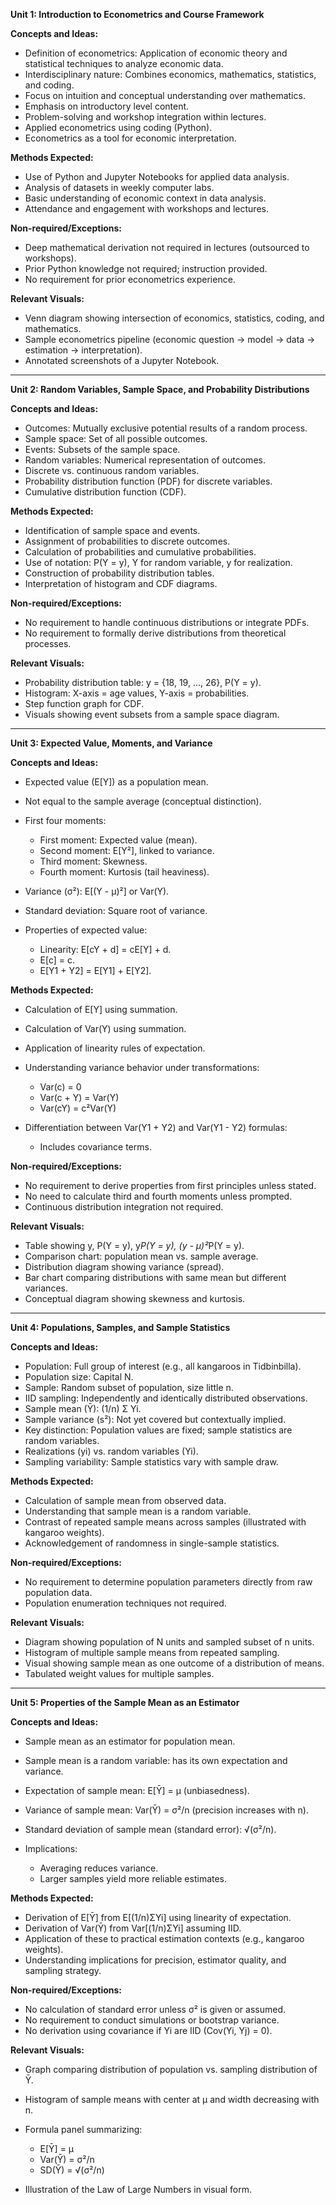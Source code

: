 **Unit 1: Introduction to Econometrics and Course Framework**

**Concepts and Ideas:**

* Definition of econometrics: Application of economic theory and statistical techniques to analyze economic data.
* Interdisciplinary nature: Combines economics, mathematics, statistics, and coding.
* Focus on intuition and conceptual understanding over mathematics.
* Emphasis on introductory level content.
* Problem-solving and workshop integration within lectures.
* Applied econometrics using coding (Python).
* Econometrics as a tool for economic interpretation.

**Methods Expected:**

* Use of Python and Jupyter Notebooks for applied data analysis.
* Analysis of datasets in weekly computer labs.
* Basic understanding of economic context in data analysis.
* Attendance and engagement with workshops and lectures.

**Non-required/Exceptions:**

* Deep mathematical derivation not required in lectures (outsourced to workshops).
* Prior Python knowledge not required; instruction provided.
* No requirement for prior econometrics experience.

**Relevant Visuals:**

* Venn diagram showing intersection of economics, statistics, coding, and mathematics.
* Sample econometrics pipeline (economic question → model → data → estimation → interpretation).
* Annotated screenshots of a Jupyter Notebook.

---

**Unit 2: Random Variables, Sample Space, and Probability Distributions**

**Concepts and Ideas:**

* Outcomes: Mutually exclusive potential results of a random process.
* Sample space: Set of all possible outcomes.
* Events: Subsets of the sample space.
* Random variables: Numerical representation of outcomes.
* Discrete vs. continuous random variables.
* Probability distribution function (PDF) for discrete variables.
* Cumulative distribution function (CDF).

**Methods Expected:**

* Identification of sample space and events.
* Assignment of probabilities to discrete outcomes.
* Calculation of probabilities and cumulative probabilities.
* Use of notation: P(Y = y), Y for random variable, y for realization.
* Construction of probability distribution tables.
* Interpretation of histogram and CDF diagrams.

**Non-required/Exceptions:**

* No requirement to handle continuous distributions or integrate PDFs.
* No requirement to formally derive distributions from theoretical processes.

**Relevant Visuals:**

* Probability distribution table: y = {18, 19, ..., 26}, P(Y = y).
* Histogram: X-axis = age values, Y-axis = probabilities.
* Step function graph for CDF.
* Visuals showing event subsets from a sample space diagram.

---

**Unit 3: Expected Value, Moments, and Variance**

**Concepts and Ideas:**

* Expected value (E\[Y]) as a population mean.
* Not equal to the sample average (conceptual distinction).
* First four moments:

  * First moment: Expected value (mean).
  * Second moment: E\[Y²], linked to variance.
  * Third moment: Skewness.
  * Fourth moment: Kurtosis (tail heaviness).
* Variance (σ²): E\[(Y - μ)²] or Var(Y).
* Standard deviation: Square root of variance.
* Properties of expected value:

  * Linearity: E\[cY + d] = cE\[Y] + d.
  * E\[c] = c.
  * E\[Y1 + Y2] = E\[Y1] + E\[Y2].

**Methods Expected:**

* Calculation of E\[Y] using summation.
* Calculation of Var(Y) using summation.
* Application of linearity rules of expectation.
* Understanding variance behavior under transformations:

  * Var(c) = 0
  * Var(c + Y) = Var(Y)
  * Var(cY) = c²Var(Y)
* Differentiation between Var(Y1 + Y2) and Var(Y1 - Y2) formulas:

  * Includes covariance terms.

**Non-required/Exceptions:**

* No requirement to derive properties from first principles unless stated.
* No need to calculate third and fourth moments unless prompted.
* Continuous distribution integration not required.

**Relevant Visuals:**

* Table showing y, P(Y = y), y*P(Y = y), (y - μ)²*P(Y = y).
* Comparison chart: population mean vs. sample average.
* Distribution diagram showing variance (spread).
* Bar chart comparing distributions with same mean but different variances.
* Conceptual diagram showing skewness and kurtosis.

---

**Unit 4: Populations, Samples, and Sample Statistics**

**Concepts and Ideas:**

* Population: Full group of interest (e.g., all kangaroos in Tidbinbilla).
* Population size: Capital N.
* Sample: Random subset of population, size little n.
* IID sampling: Independently and identically distributed observations.
* Sample mean (Ȳ): (1/n) Σ Yi.
* Sample variance (s²): Not yet covered but contextually implied.
* Key distinction: Population values are fixed; sample statistics are random variables.
* Realizations (yi) vs. random variables (Yi).
* Sampling variability: Sample statistics vary with sample draw.

**Methods Expected:**

* Calculation of sample mean from observed data.
* Understanding that sample mean is a random variable.
* Contrast of repeated sample means across samples (illustrated with kangaroo weights).
* Acknowledgement of randomness in single-sample statistics.

**Non-required/Exceptions:**

* No requirement to determine population parameters directly from raw population data.
* Population enumeration techniques not required.

**Relevant Visuals:**

* Diagram showing population of N units and sampled subset of n units.
* Histogram of multiple sample means from repeated sampling.
* Visual showing sample mean as one outcome of a distribution of means.
* Tabulated weight values for multiple samples.

---

**Unit 5: Properties of the Sample Mean as an Estimator**

**Concepts and Ideas:**

* Sample mean as an estimator for population mean.
* Sample mean is a random variable: has its own expectation and variance.
* Expectation of sample mean: E\[Ȳ] = μ (unbiasedness).
* Variance of sample mean: Var(Ȳ) = σ²/n (precision increases with n).
* Standard deviation of sample mean (standard error): √(σ²/n).
* Implications:

  * Averaging reduces variance.
  * Larger samples yield more reliable estimates.

**Methods Expected:**

* Derivation of E\[Ȳ] from E\[(1/n)ΣYi] using linearity of expectation.
* Derivation of Var(Ȳ) from Var\[(1/n)ΣYi] assuming IID.
* Application of these to practical estimation contexts (e.g., kangaroo weights).
* Understanding implications for precision, estimator quality, and sampling strategy.

**Non-required/Exceptions:**

* No calculation of standard error unless σ² is given or assumed.
* No requirement to conduct simulations or bootstrap variance.
* No derivation using covariance if Yi are IID (Cov(Yi, Yj) = 0).

**Relevant Visuals:**

* Graph comparing distribution of population vs. sampling distribution of Ȳ.
* Histogram of sample means with center at μ and width decreasing with n.
* Formula panel summarizing:

  * E\[Ȳ] = μ
  * Var(Ȳ) = σ²/n
  * SD(Ȳ) = √(σ²/n)
* Illustration of the Law of Large Numbers in visual form.

